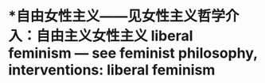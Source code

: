 # \*自由女性主义——见女性主义哲学介入：自由主义女性主义 liberal feminism — see feminist philosophy, interventions: liberal feminism
